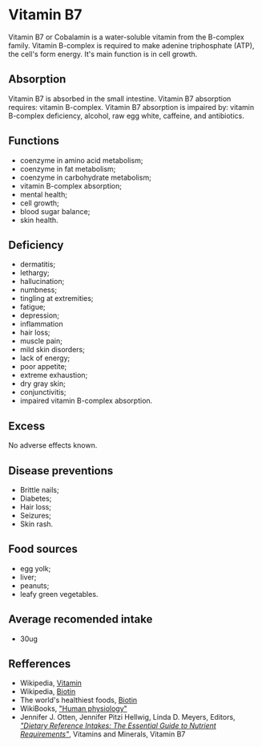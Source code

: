 # Vitamin B7
Vitamin B7 or Cobalamin is a water-soluble vitamin from the B-complex family. Vitamin B-complex is required to make adenine triphosphate (ATP), 
the cell's form energy. It's main function is in cell growth.

## Absorption
Vitamin B7 is absorbed in the small intestine.
Vitamin B7 absorption requires: vitamin B-complex.
Vitamin B7 absorption is impaired by: vitamin B-complex deficiency, alcohol, raw egg white, caffeine, and antibiotics.

## Functions
- coenzyme in amino acid metabolism;
- coenzyme in fat metabolism;
- coenzyme in carbohydrate metabolism;
- vitamin B-complex absorption;
- mental health;
- cell growth;
- blood sugar balance;
- skin health.

## Deficiency
- dermatitis;
- lethargy;
- hallucination;
- numbness;
- tingling at extremities;
- fatigue;
- depression;
- inflammation
- hair loss;
- muscle pain;
- mild skin disorders;
- lack of energy;
- poor appetite;
- extreme exhaustion;
- dry gray skin;
- conjunctivitis;
- impaired vitamin B-complex absorption.

## Excess
No adverse effects known.

## Disease preventions
- Brittle nails;
- Diabetes;
- Hair loss;
- Seizures;
- Skin rash.

## Food sources
 - egg yolk;
 - liver;
 - peanuts;
 - leafy green vegetables.

## Average recomended intake
- 30ug

## Refferences
- Wikipedia, [Vitamin](https://en.wikipedia.org/wiki/Vitamin)
- Wikipedia, [Biotin](https://en.wikipedia.org/wiki/Biotin)
- The world's healthiest foods, [Biotin](http://www.whfoods.com/genpage.php?tname=nutrient&dbid=42)
- WikiBooks, ["Human physiology"](https://en.wikibooks.org/wiki/Human_Physiology/Nutrition#Vitamins)
- Jennifer J. Otten, Jennifer Pitzi Hellwig, Linda D. Meyers, Editors, 
[_"Dietary Reference Intakes: The Essential Guide to Nutrient Requirements"_](https://www.amazon.com/Dietary-Reference-Intakes-Essential-Requirements/dp/0309157420), Vitamins and Minerals, Vitamin B7